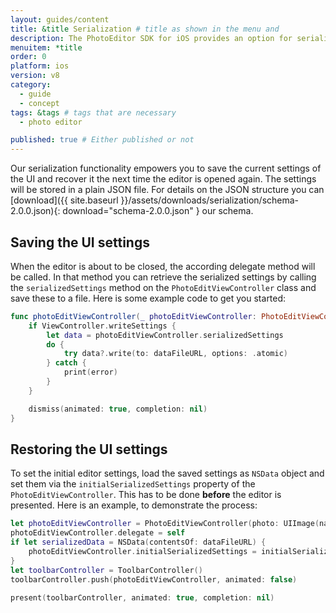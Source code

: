 ```yaml
---
layout: guides/content
title: &title Serialization # title as shown in the menu and
description: The PhotoEditor SDK for iOS provides an option for serialization and deserialization, allowing your users to save and revise their work anytime.
menuitem: *title
order: 0
platform: ios
version: v8
category:
  - guide
  - concept
tags: &tags # tags that are necessary
  - photo editor

published: true # Either published or not
---
```



Our serialization functionality empowers you to save the current settings of the UI and recover it the next time the editor is opened again. The settings will be stored in a plain JSON file.
For details on the JSON structure you can [download]({{ site.baseurl }}/assets/downloads/serialization/schema-2.0.0.json){: download="schema-2.0.0.json" } our schema.

## Saving the UI settings
When the editor is about to be closed, the according delegate method will be called.
In that method you can retrieve the serialized settings by calling the `serializedSettings` method on the `PhotoEditViewController` class
and save these to a file. Here is some example code to get you started:

```swift
func photoEditViewController(_ photoEditViewController: PhotoEditViewController, didSave image: UIImage, and data: Data) {
    if ViewController.writeSettings {
        let data = photoEditViewController.serializedSettings
        do {
            try data?.write(to: dataFileURL, options: .atomic)
        } catch {
            print(error)
        }
    }

    dismiss(animated: true, completion: nil)
}
```

## Restoring the UI settings

To set the initial editor settings, load the saved settings as `NSData` object and set them via the `initialSerializedSettings` property of
the `PhotoEditViewController`. This has to be done **before** the editor is presented. Here is an example, to demonstrate the process:

```swift
let photoEditViewController = PhotoEditViewController(photo: UIImage(named: "sample_image")!)
photoEditViewController.delegate = self
if let serializedData = NSData(contentsOf: dataFileURL) {
    photoEditViewController.initialSerializedSettings = initialSerializedSettings
}
let toolbarController = ToolbarController()
toolbarController.push(photoEditViewController, animated: false)

present(toolbarController, animated: true, completion: nil)
```
